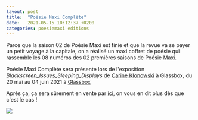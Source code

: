 ```yaml
---
layout: post
title:  "Poésie Maxi Complète"
date:   2021-05-15 10:12:37 +0200
categories: poesiemaxi editions
---
```

Parce que la saison 02 de Poésie Maxi est finie et que la revue va se payer un petit voyage à la capitale, on a réalisé un maxi coffret de poésie qui rassemble les 08 numéros des 02 premières saisons de Poésie Maxi.

Poésie Maxi Complète sera présente lors de l'exposition *Blackscreen_Issues_Sleeping_Displays* de [Carine Klonowski](carineklonowski.net) à Glassbox, du 20 mai au 04 juin 2021 à [Glassbox](glassbox.fr)

Après ça, ça sera sûrement en vente par [ici](https://poesiemaxi.hotglue.me/), on vous en dit plus dès que c'est le cas !

<img class="photopost" src="{{site.baseurl}}/imgs/poesie-maxi-complete.gif" onmouseover="this.src='{{site.baseurl}}/imgs/poesie-maxi-complete.jpg'" onmouseout="this.src='{{site.baseurl}}/imgs/poesie-maxi-complete.gif'" />
